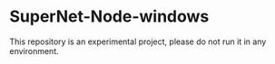 # SuperNet-Node-windows
This repository is an experimental project, please do not run it in any environment.
